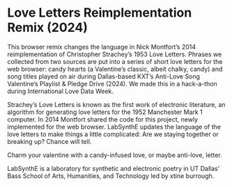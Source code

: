 # Love Letters Reimplementation Remix (2024)
This browser remix changes the language in Nick Montfort’s 2014 reimplementation of Christopher Strachey’s 1953 Love Letters. Phrases we collected from two sources are put into a series of short love letters for the web browser: candy hearts (a Valentine’s classic, albeit chalky, candy) and song titles played on air during Dallas-based KXT’s Anti-Love Song Valentine’s Playlist & Pledge Drive (2024). We made this in a hack-a-thon during International Love Data Week. 

Strachey’s Love Letters is known as the first work of electronic literature, an algorithm for generating love letters for the 1952 Manchester Mark 1 computer. In 2014 Montfort shared the code for this project, newly implemented for the web browser. LabSynthE updates the language of the love letters to make things a little  complicated: Are we staying together or breaking up? Chance will tell.

Charm your valentine with a candy-infused love, or maybe anti-love, letter. 

LabSynthE is a laboratory for synthetic and electronic poetry in UT Dallas’ Bass School of Arts, Humanities, and Technology led by xtine burrough.
